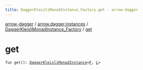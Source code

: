 ```yaml
---
title: DaggerKleisliMonadInstance_Factory.get - arrow-dagger
---
```


[arrow-dagger](../../index.html) / [arrow.dagger.instances](../index.html) / [DaggerKleisliMonadInstance_Factory](index.html) / [get](./get.html)

# get

`fun get(): `[`DaggerKleisliMonadInstance`](../-dagger-kleisli-monad-instance/index.html)`<`[`F`](index.html#F)`, `[`L`](index.html#L)`>`